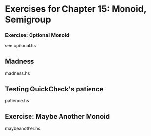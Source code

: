 # Exercises for Chapter 15: Monoid, Semigroup

### Exercise: Optional Monoid

see optional.hs

## Madness
madness.hs

## Testing QuickCheck's patience

patience.hs

## Exercise: Maybe Another Monoid
maybeanother.hs
